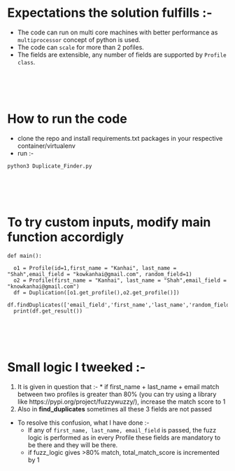# Expectations the solution fulfills :-
* The code can run on multi core machines with better performance as `multiprocessor` concept of python is used.
* The code can `scale` for more than 2 pofiles.
* The fields are extensible, any number of fields are supported by `Profile class`.
<br>
<br>
<br>

# How to run the code

* clone the repo and install requirements.txt packages in your respective container/virtualenv
* run :-
```
python3 Duplicate_Finder.py    
```
<br>
<br>
<br>

# To try custom inputs, modify main function accordigly
```
def main():

  o1 = Profile(id=1,first_name = "Kanhai", last_name = "Shah",email_field = "kowkanhai@gmail.com", random_field=1)
  o2 = Profile(first_name = "Kanhai", last_name = "Shah",email_field = "knowkanhai@gmail.com")
  df = Duplication([o1.get_profile(),o2.get_profile()])
  df.findDuplicates(['email_field','first_name','last_name','random_field'])
  print(df.get_result())
```

<br>
<br>
<br>

# Small logic I tweeked :-
<ol>
    <li> It is given in question that :- 
    * if first_name + last_name + email match between two profiles is greater than
80% (you can try using a library like https://pypi.org/project/fuzzywuzzy/), increase the match score to 1

<li> Also in <strong>find_duplicates</strong> sometimes all these 3 fields are not passed
</ol>


*  To resolve this confusion, what I have done :-
    * If any of `first_name, last_name, email_field` is passed, the fuzz logic is performed as in every Profile these fields are mandatory to be there and they will be there.
    * if fuzz_logic gives >80% match, total_match_score is incremented by 1

